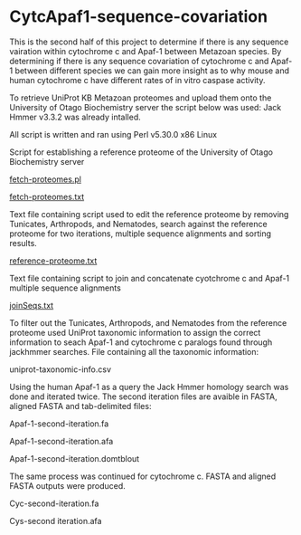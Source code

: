 # CytcApaf1-sequence-covariation

This is the second half of this project to determine if there is any sequence vairation within cytochrome c and Apaf-1 between Metazoan species. By determining if there is any sequence covariation of cytochrome c and Apaf-1 between different species we can gain more insight as to why mouse and human cytochrome c have different rates of in vitro caspase activity. 

To retrieve UniProt KB Metazoan proteomes and upload them onto the University of Otago Biochemistry server the script below was used: Jack Hmmer v3.3.2 was already intalled. 

All script is written and ran using Perl v5.30.0 x86 Linux

Script for establishing a reference proteome of the University of Otago Biochemistry server

[fetch-proteomes.pl](https://github.com/mouch930/CytcApaf1-sequence-covariation/files/10717467/fetch-proteomes.pl.txt)

[fetch-proteomes.txt](https://github.com/mouch930/CytcApaf1-sequence-covariation/files/10574664/fetch-proteomes.txt)

Text file containing script used to edit the reference proteome by removing Tunicates, Arthropods, and Nematodes, search against the reference proteome for two iterations, multiple sequence alignments and sorting results. 

[reference-proteome.txt](https://github.com/mouch930/CytcApaf1-sequence-covariation/files/10574668/reference-proteome.txt)


Text file containing script to join and concatenate cyotchrome c and Apaf-1 multiple sequence alignments

[joinSeqs.txt](https://github.com/mouch930/CytcApaf1-sequence-covariation/files/10575237/joinSeqs.txt)

To filter out the Tunicates, Arthropods, and Nematodes from the reference proteome used UniProt taxonomic information to assign the correct information to seach Apaf-1 and cytochrome c paralogs found through jackhmmer searches. File containing all the taxonomic information:

uniprot-taxonomic-info.csv

Using the human Apaf-1 as a query the Jack Hmmer homology search was done and iterated twice. The second iteration files are avaible in FASTA, aligned FASTA and tab-delimited files:

Apaf-1-second-iteration.fa

Apaf-1-second-iteration.afa

Apaf-1-second-iteration.domtblout

The same process was continued for cytochrome c. FASTA and aligned FASTA outputs were produced. 

Cyc-second-iteration.fa

Cys-second iteration.afa


